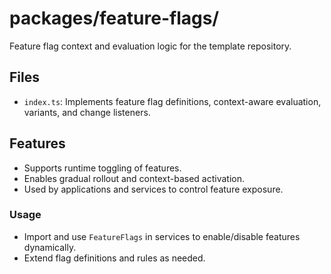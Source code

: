 # packages/feature-flags/

Feature flag context and evaluation logic for the template repository.

## Files
- `index.ts`: Implements feature flag definitions, context-aware evaluation, variants, and change listeners.

## Features
- Supports runtime toggling of features.
- Enables gradual rollout and context-based activation.
- Used by applications and services to control feature exposure.

### Usage
- Import and use `FeatureFlags` in services to enable/disable features dynamically.
- Extend flag definitions and rules as needed.
